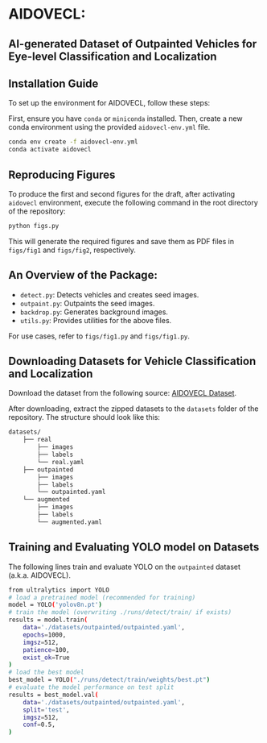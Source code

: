 # AIDOVECL:
## AI-generated Dataset of Outpainted Vehicles for Eye-level Classification and Localization

## Installation Guide

To set up the environment for AIDOVECL, follow these steps:

First, ensure you have `conda` or `miniconda` installed. Then, create a new conda environment using the provided `aidovecl-env.yml` file.

```bash
conda env create -f aidovecl-env.yml
conda activate aidovecl
```

## Reproducing Figures

To produce the first and second figures for the draft, after activating `aidovecl` environment, execute the following command in the root directory of the repository:

```bash
python figs.py
```
This will generate the required figures and save them as PDF files in `figs/fig1` and `figs/fig2`, respectively.

## An Overview of the Package:
- `detect.py`: Detects vehicles and creates seed images.
- `outpaint.py`: Outpaints the seed images.
- `backdrop.py`: Generates background images.
- `utils.py`: Provides utilities for the above files.

For use cases, refer to `figs/fig1.py` and `figs/fig1.py`.


## Downloading Datasets for Vehicle Classification and Localization

Download the dataset from the following source: [AIDOVECL Dataset](https://huggingface.co/datasets/amir-kazemi/aidovecl/tree/main).

After downloading, extract the zipped datasets to the `datasets` folder of the repository. The structure should look like this:
```bash
datasets/
    ├── real
        ├── images
        ├── labels
        └── real.yaml
    ├── outpainted
        ├── images
        ├── labels
        └── outpainted.yaml
    └── augmented
        ├── images
        ├── labels
        └── augmented.yaml
```
## Training and Evaluating YOLO model on Datasets
The following lines train and evaluate YOLO on the `outpainted` dataset (a.k.a. AIDOVECL).
```bash
from ultralytics import YOLO
# load a pretrained model (recommended for training)
model = YOLO('yolov8n.pt')
# train the model (overwriting ./runs/detect/train/ if exists)
results = model.train(
    data='./datasets/outpainted/outpainted.yaml',
    epochs=1000,
    imgsz=512,
    patience=100,
    exist_ok=True
)
# load the best model
best_model = YOLO("./runs/detect/train/weights/best.pt")
# evaluate the model performance on test split
results = best_model.val(
    data='./datasets/outpainted/outpainted.yaml',
    split='test',
    imgsz=512,
    conf=0.5,
)
```



